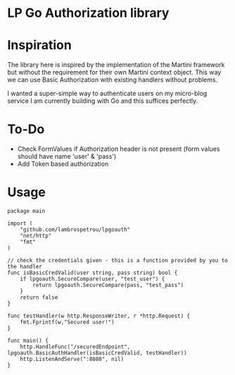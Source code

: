 LP Go Authorization library
===========================

# Inspiration
The library here is inspired by the implementation of the Martini framework but without the requirement for their own Martini context object. This way we can use Basic Authorization with existing handlers without problems.

I wanted a super-simple way to authenticate users on my micro-blog service I am currently building with Go and this suffices perfectly.

# To-Do
- Check FormValues if Authorization header is not present (form values should have name 'user' & 'pass')
- Add Token based authorization

# Usage

    package main

    import (
        "github.com/lambrospetrou/lpgoauth"
	    "net/http"
	    "fmt"
    )

    // check the credentials given - this is a function provided by you to the handler
    func isBasicCredValid(user string, pass string) bool {
        if lpgoauth.SecureCompare(user, "test_user") {
            return lpgoauth.SecureCompare(pass, "test_pass")
	    }
	    return false
    }

    func testHandler(w http.ResponseWriter, r *http.Request) {
        fmt.Fprintf(w,"Secured user!")
    }

    func main() {
        http.HandleFunc("/securedEndpoint", lpgoauth.BasicAuthHandler(isBasicCredValid, testHandler))
	    http.ListenAndServe(":8080", nil)
    }

